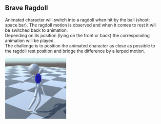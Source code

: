 ## Brave Ragdoll ##
Animated character will switch into a ragdoll when hit by the ball (shoot: space bar).
The ragdoll motion is observed and when it comes to rest it will be switched back to animation.  
Depending on its position (lying on the front or back) the corresponding animation will be played.  
The challenge is to position the animated character as close as possible to the ragdoll rest position and bridge the difference by a lerped motion.

<img src="/screenshot.jpg" alt="Screenshot" width="200" height="200">
